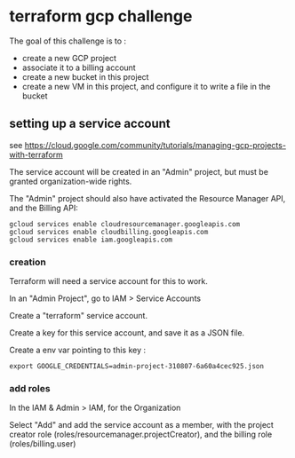 # terraform gcp challenge

The goal of this challenge is to :

* create a new GCP project
* associate it to a billing account
* create a new bucket in this project
* create a new VM in this project, and configure it to write a file in the bucket

## setting up a service account

see https://cloud.google.com/community/tutorials/managing-gcp-projects-with-terraform

The service account will be created in an "Admin" project, but must be granted organization-wide rights.

The "Admin" project should also have activated the Resource Manager API, and the Billing API:

```
gcloud services enable cloudresourcemanager.googleapis.com
gcloud services enable cloudbilling.googleapis.com
gcloud services enable iam.googleapis.com
```

### creation

Terraform will need a service account for this to work.

In an "Admin Project", go to IAM > Service Accounts

Create a "terraform" service account.

Create a key for this service account, and save it as a JSON file.

Create a env var pointing to this key :

```
export GOOGLE_CREDENTIALS=admin-project-310807-6a60a4cec925.json
```

### add roles

In the IAM & Admin > IAM, for the Organization

Select "Add" and add the service account as a member, with the project creator role (roles/resourcemanager.projectCreator), and the billing role (roles/billing.user)